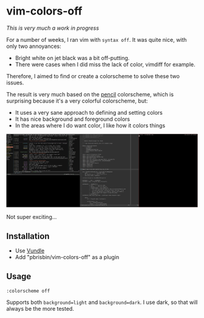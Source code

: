 # vim-colors-off

*This is very much a work in progress*

For a number of weeks, I ran vim with `syntax off`. It was quite nice, 
with only two annoyances:

- Bright white on jet black was a bit off-putting.
- There were cases when I did miss the lack of color, vimdiff for 
  example.

Therefore, I aimed to find or create a colorscheme to solve these two 
issues.

The result is very much based on the [pencil][] colorscheme, which is 
surprising because it's a very colorful colorscheme, but:

- It uses a very sane approach to defining and setting colors
- It has nice background and foreground colors
- In the areas where I do want color, I like how it colors things

[pencil]: https://github.com/reedes/vim-colors-pencil

![Screenshot](screenshot.png)

Not super exciting...

## Installation

- Use [Vundle][]
- Add "pbrisbin/vim-colors-off" as a plugin

[vundle]: https://github.com/gmarik/Vundle.vim

## Usage

```
:colorscheme off
```

Supports both `background=light` and `background=dark`. I use dark, so 
that will always be the more tested.


